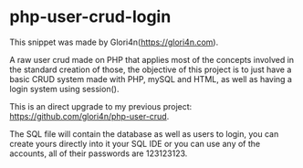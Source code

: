 # php-user-crud-login
This snippet was made by Glori4n(https://glori4n.com).

A raw user crud made on PHP that applies most of the concepts involved in the standard creation of those, the objective of this project is to just have a basic CRUD system made with PHP, mySQL and HTML, as well as having a login system using session().

This is an direct upgrade to my previous project: https://github.com/glori4n/php-user-crud.

The SQL file will contain the database as well as users to login, you can create yours directly into it your SQL IDE or you can use any of the accounts, all of their passwords are 123123123.